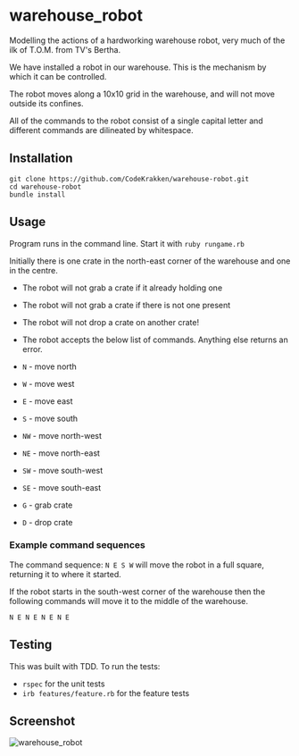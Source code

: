# warehouse_robot


Modelling the actions of a hardworking warehouse robot, very much of the ilk of T.O.M. from TV's Bertha.

We have installed a robot in our warehouse. This is the mechanism by which it can be controlled.

The robot moves along a 10x10 grid in the warehouse, and will not move outside its confines.

All of the commands to the robot consist of a single capital letter and different commands are dilineated by whitespace.


## Installation


```
git clone https://github.com/CodeKrakken/warehouse-robot.git
cd warehouse-robot
bundle install
```


## Usage


Program runs in the command line. Start it with `ruby rungame.rb`

Initially there is one crate in the north-east corner of the warehouse and one in the centre.


* The robot will not grab a crate if it already holding one
* The robot will not grab a crate if there is not one present
* The robot will not drop a crate on another crate!
* The robot accepts the below list of commands. Anything else returns an error.


* `N`  - move north
* `W`  - move west
* `E`  - move east
* `S`  - move south
* `NW` - move north-west
* `NE` - move north-east
* `SW` - move south-west
* `SE` - move south-east
* `G`  - grab crate
* `D`  - drop crate


### Example command sequences


The command sequence: `N E S W` will move the robot in a full square, returning it to where it started.

If the robot starts in the south-west corner of the warehouse then the following commands will move it to the middle of the warehouse.

`N E N E N E N E`


## Testing


This was built with TDD. To run the tests:

* `rspec` for the unit tests
* `irb features/feature.rb` for the feature tests

## Screenshot


![warehouse_robot](https://user-images.githubusercontent.com/52076323/104477361-e9377000-55b8-11eb-8726-64282a37cbdf.png)
